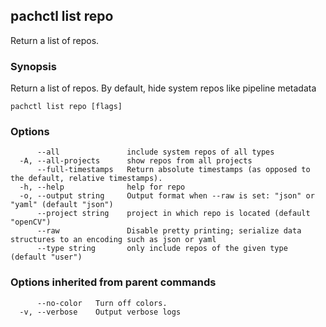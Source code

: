 ## pachctl list repo

Return a list of repos.

### Synopsis

Return a list of repos. By default, hide system repos like pipeline metadata

```
pachctl list repo [flags]
```

### Options

```
      --all               include system repos of all types
  -A, --all-projects      show repos from all projects
      --full-timestamps   Return absolute timestamps (as opposed to the default, relative timestamps).
  -h, --help              help for repo
  -o, --output string     Output format when --raw is set: "json" or "yaml" (default "json")
      --project string    project in which repo is located (default "openCV")
      --raw               Disable pretty printing; serialize data structures to an encoding such as json or yaml
      --type string       only include repos of the given type (default "user")
```

### Options inherited from parent commands

```
      --no-color   Turn off colors.
  -v, --verbose    Output verbose logs
```

